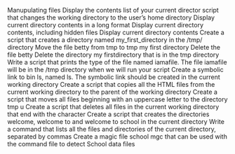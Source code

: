 Manupulating files
Display the contents list of your current director
script that changes the working directory to the user’s home directory
Display current directory contents in a long format
Display current directory contents, including hidden files
Display current directory contents
Create a script that creates a directory named my_first_directory in the /tmp/ directory
Move the file betty from tmp to tmp my first directory
Delete the file betty
Delete the directory my firstdirectory that is in the tmp directory
Write a script that prints the type of the file named iamafile. The file iamafile will be in the /tmp directory when we will run your script
Create a symbolic link to bin ls, named ls. The symbolic link should be created in the current working directory
Create a script that copies all the HTML files from the current working directory to the parent of the working directory
Create a script that moves all files beginning with an uppercase letter to the directory tmp u
Create a script that deletes all files in the current working directory that end with the character
Create a script that creates the directories welcome, welcome to and welcome to school in the current directory
Write a command that lists all the files and directories of the current directory, separated by commas
Create a magic file school mgc that can be used with the command file to detect School data files
